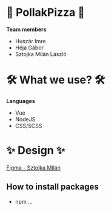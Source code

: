 # 🍕 PollakPizza 🍕

**Team members**
- Huszár Imre
- Héja Gábor
- Sztojka Milán László

# 🛠️ What we use? 🛠️
**Languages**
- Vue
- NodeJS
- CSS/SCSS

# ✨ Design ✨
[Figma - Sztojka Milán](https://www.figma.com/design/3cn4MyvbE0Tu59KtHSmrFr/Untitled?node-id=0-1&t=pQlUZ96SUX6tvnaB-1)

## How to install packages
- npm ...
